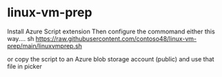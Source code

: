 # linux-vm-prep

Install Azure Script extension
Then configure the commomand either this way....
sh https://raw.githubusercontent.com/contoso48/linux-vm-prep/main/linuxvmprep.sh 

or copy the script to an Azure blob storage account (public) and use that file in picker
